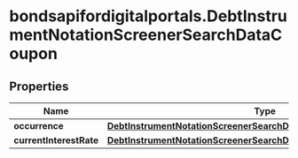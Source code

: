 # bondsapifordigitalportals.DebtInstrumentNotationScreenerSearchDataCoupon

## Properties

Name | Type | Description | Notes
------------ | ------------- | ------------- | -------------
**occurrence** | [**DebtInstrumentNotationScreenerSearchDataCouponOccurrence**](DebtInstrumentNotationScreenerSearchDataCouponOccurrence.md) |  | [optional] 
**currentInterestRate** | [**DebtInstrumentNotationScreenerSearchDataCouponCurrentInterestRate**](DebtInstrumentNotationScreenerSearchDataCouponCurrentInterestRate.md) |  | [optional] 


